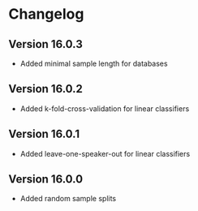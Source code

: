 Changelog
=========

Version 16.0.3
-------------

* Added minimal sample length for databases


Version 16.0.2
-------------

* Added k-fold-cross-validation for linear classifiers

Version 16.0.1
-------------

* Added leave-one-speaker-out for linear classifiers


Version 16.0.0
-------------

* Added random sample splits


